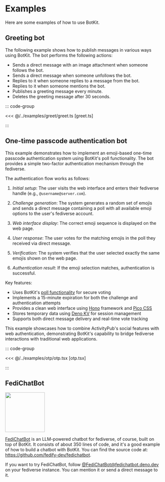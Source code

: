 Examples
========

Here are some examples of how to use BotKit.


Greeting bot
------------

The following example shows how to publish messages in various ways using
BotKit.  The bot performs the following actions:

 -  Sends a direct message with an image attachment when someone follows
    the bot.
 -  Sends a direct message when someone unfollows the bot.
 -  Replies to it when someone replies to a message from the bot.
 -  Replies to it when someone mentions the bot.
 -  Publishes a greeting message every minute.
 -  Deletes the greeting message after 30 seconds.

::: code-group

<<< @/../examples/greet/greet.ts [greet.ts]

:::


One-time passcode authentication bot
------------------------------------

This example demonstrates how to implement an emoji-based one-time passcode
authentication system using BotKit's poll functionality.  The bot provides
a simple two-factor authentication mechanism through the fediverse.

The authentication flow works as follows:

1. *Initial setup*: The user visits the web interface and enters their fediverse
   handle (e.g., `@username@server.com`).

2. *Challenge generation*: The system generates a random set of emojis and sends
   a direct message containing a poll with all available emoji options to
  the user's fediverse account.

3. *Web interface display*: The correct emoji sequence is displayed on the
   web page.

4. *User response*: The user votes for the matching emojis in the poll they
   received via direct message.

5. *Verification*: The system verifies that the user selected exactly
   the same emojis shown on the web page.

6. *Authentication result*: If the emoji selection matches, authentication is
   successful.

Key features:

 -  Uses BotKit's [poll functionality](./concepts/message.md#polls) for secure
    voting
 -  Implements a 15-minute expiration for both the challenge and authentication
    attempts
 -  Provides a clean web interface using [Hono] framework and [Pico CSS]
 -  Stores temporary data using [Deno KV] for session management
 -  Supports both direct message delivery and real-time vote tracking

This example showcases how to combine ActivityPub's social features with web
authentication, demonstrating BotKit's capability to bridge fediverse
interactions with traditional web applications.

::: code-group

<<< @/../examples/otp/otp.tsx [otp.tsx]

:::

[Hono]: https://hono.dev/
[Pico CSS]: https://picocss.com/
[Deno KV]: https://deno.com/kv


FediChatBot
-----------

<img src="https://raw.githubusercontent.com/fedify-dev/fedichatbot/refs/heads/main/logo.png" width="128" height="128">

[FediChatBot] is an LLM-powered chatbot for fediverse, of course, built on top
of BotKit.  It consists of about 350 lines of code, and it's a good example of
how to build a chatbot with BotKit.  You can find the source code at:
<https://github.com/fedify-dev/fedichatbot>.

If you want to try FediChatBot, follow [@FediChatBot@fedichatbot.deno.dev] on
your fediverse instance.  You can mention it or send a direct message to it.

[FediChatBot]: https://github.com/fedify-dev/fedichatbot
[@FediChatBot@fedichatbot.deno.dev]: https://fedichatbot.deno.dev/
